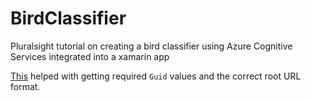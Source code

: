 # BirdClassifier
Pluralsight tutorial on creating a bird classifier using Azure Cognitive Services integrated into a xamarin app

[This](https://docs.microsoft.com/en-us/azure/cognitive-services/custom-vision-service/csharp-tutorial-od) helped with getting required `Guid` values and the correct root URL format.
